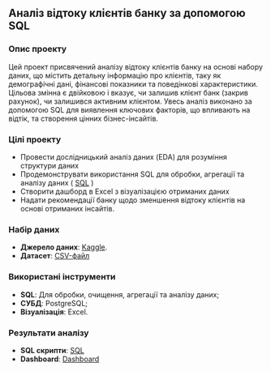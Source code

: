 ## Аналіз відтоку клієнтів банку за допомогою SQL

### Опис проекту
Цей проект присвячений аналізу відтоку клієнтів банку на основі набору даних, що містить детальну інформацію про клієнтів, таку як демографічні дані, фінансові показники та поведінкові характеристики. 
Цільова змінна є двійковою і вказує, чи залишив клієнт банк (закрив рахунок), чи залишився активним клієнтом. 
Увесь аналіз виконано за допомогою SQL для виявлення ключових факторів, що впливають на відтік, та створення цінних бізнес-інсайтів.

### Цілі проекту
- Провести дослідницький аналіз даних (EDA) для розуміння структури даних
- Продемонструвати використання SQL для обробки, агрегації та аналізу даних ( [SQL](https://github.com/VasylBihari/Project_SQL_Bank_Churn_Modeling/blob/main/sql/sql_scripts.sql) )
- Створити дашборд в Excel з візуалізацією отриманих даних
- Надати рекомендації банку щодо зменшення відтоку клієнтів на основі отриманих інсайтів.

### Набір даних
- **Джерело даних**: [Kaggle](https://www.kaggle.com/datasets/shivan118/churn-modeling-dataset).
- **Датасет**: [CSV-файл](https://github.com/VasylBihari/Project_SQL_Bank_Churn_Modeling/blob/main/data/Churn_Modelling.csv)

### Використані інструменти
- **SQL**: Для обробки, очищення, агрегації та аналізу даних;
- **СУБД**: PostgreSQL;
- **Візуалізація**: Excel.
  
### Результати аналізу
- **SQL скрипти**:  [SQL](https://github.com/VasylBihari/Project_SQL_Bank_Churn_Modeling/blob/main/sql/sql_scripts.sql) 
- **Dashboard**: [Dashboard](https://github.com/VasylBihari/Project_SQL_Bank_Churn_Modeling/blob/main/dashboard/Dashboard_screenshot.png)
